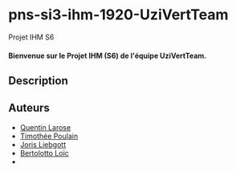 # pns-si3-ihm-1920-UziVertTeam
Projet IHM S6 

#### Bienvenue sur le Projet IHM (S6) de l'équipe UziVertTeam.

## Description

## Auteurs
- [Quentin Larose](https://github.com/QuentinLarose)
- [Timothée Poulain](https://github.com/TimotheePoulainPoly)
- [Joris Liebgott](https://github.com/jorisLiebgott)
- [Bertolotto Loïc](https://github.com/bertolottoloic)
-

